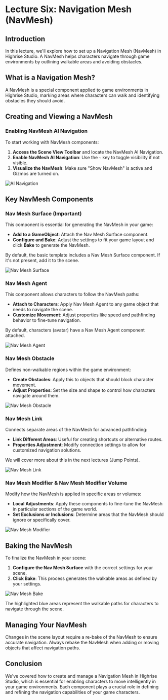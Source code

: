 # Lecture Six: Navigation Mesh (NavMesh)

## Introduction

In this lecture, we'll explore how to set up a Navigation Mesh (NavMesh) in Highrise Studio. A NavMesh helps characters navigate through game environments by outlining walkable areas and avoiding obstacles.

## What is a Navigation Mesh?

A NavMesh is a special component applied to game environments in Highrise Studio, marking areas where characters can walk and identifying obstacles they should avoid.

## Creating and Viewing a NavMesh

### Enabling NavMesh AI Navigation

To start working with NavMesh components:

1. **Access the Scene View Toolbar** and locate the NavMesh AI Navigation.
2. **Enable NavMesh AI Navigation**: Use the `~` key to toggle visibility if not visible.
3. **Visualize the NavMesh**: Make sure "Show NavMesh" is active and Gizmos are turned on.

![AI Navigation](/assets/learn/guides/studio/Lectures/AI-navigation.png)

## Key NavMesh Components

### Nav Mesh Surface (Important)

This component is essential for generating the NavMesh in your game:

- **Add to a GameObject**: Attach the Nav Mesh Surface component.
- **Configure and Bake**: Adjust the settings to fit your game layout and click **Bake** to generate the NavMesh.

<Note type="info">
By default, the basic template includes a Nav Mesh Surface component. If it's not present, add it to the scene.
</Note>

![Nav Mesh Surface](/assets/learn/guides/studio/Lectures/navmesh-surface.png)

### Nav Mesh Agent

This component allows characters to follow the NavMesh paths:

- **Attach to Characters**: Apply Nav Mesh Agent to any game object that needs to navigate the scene.
- **Customize Movement**: Adjust properties like speed and pathfinding behavior to fine-tune navigation.

<Note type="warning">
By default, characters (avatar) have a Nav Mesh Agent component attached.
</Note>

![Nav Mesh Agent](/assets/learn/guides/studio/Lectures/navmesh-agent.png)

### Nav Mesh Obstacle

Defines non-walkable regions within the game environment:

- **Create Obstacles**: Apply this to objects that should block character movement.
- **Adjust Properties**: Set the size and shape to control how characters navigate around them.

![Nav Mesh Obstacle](/assets/learn/guides/studio/Lectures/navmesh-obstacle.png)

### Nav Mesh Link

Connects separate areas of the NavMesh for advanced pathfinding:

- **Link Different Areas**: Useful for creating shortcuts or alternative routes.
- **Properties Adjustment**: Modify connection settings to allow for customized navigation solutions.

<Note type="info">
We will cover more about this in the next lectures (Jump Points).
</Note>

![Nav Mesh Link](/assets/learn/guides/studio/Lectures/navmesh-link.png)

### Nav Mesh Modifier & Nav Mesh Modifier Volume

Modify how the NavMesh is applied in specific areas or volumes:

- **Local Adjustments**: Apply these components to fine-tune the NavMesh in particular sections of the game world.
- **Set Exclusions or Inclusions**: Determine areas that the NavMesh should ignore or specifically cover.

![Nav Mesh Modifier](/assets/learn/guides/studio/Lectures/navmesh-modifier.png)

## Baking the NavMesh

To finalize the NavMesh in your scene:

1. **Configure the Nav Mesh Surface** with the correct settings for your scene.
2. **Click Bake**: This process generates the walkable areas as defined by your settings.

![Nav Mesh Bake](/assets/learn/guides/studio/Lectures/bake-navmesh.png)

<Note type="info">
The highlighted blue areas represent the walkable paths for characters to navigate through the scene.
</Note>

## Managing Your NavMesh

Changes in the scene layout require a re-bake of the NavMesh to ensure accurate navigation. Always rebake the NavMesh when adding or moving objects that affect navigation paths.

## Conclusion

We've covered how to create and manage a Navigation Mesh in Highrise Studio, which is essential for enabling characters to move intelligently in your game environments. Each component plays a crucial role in defining and refining the navigation capabilities of your game characters.